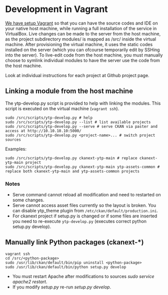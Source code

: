 
# Development in Vagrant

[We have setup Vagrant](local-installation.md) so that you can have the source codes and IDE on your native host machine, while running a full installation of the service in VirtualBox. Live changes can be made to the server from the host machine, as the project subdirectory modules/ is mapped as /src/ inside the virtual machine. After provisioning the virtual machine, it uses the static codes installed on the server (which you can ofcourse temporarily edit by SSHing into the server). To live-edit code from the host machine, you must manually choose to symlink individual modules to have the server use the code from the host machine.

Look at individual instructions for each project at Github project page.

## Linking a module from the host machine

The ytp-develop.py script is provided to help with linking the modules. This script is executed on the virtual machine (`vagrant ssh`).

    sudo /src/scripts/ytp-develop.py # help
    sudo /src/scripts/ytp-develop.py --list # list available projects
    sudo /src/scripts/ytp-develop.py --serve # serve CKAN via paster and access at http://10.10.10.10:5000/
    sudo /src/scripts/ytp-develop.py <project-name>... # switch project sources

Examples:

    sudo /src/scripts/ytp-develop.py ckanext-ytp-main # replace ckanext-ytp-main project
    sudo /src/scripts/ytp-develop.py ckanext-ytp-main ytp-assets-common # replace both ckanext-ytp-main and ytp-assets-common projects 

### Notes

- Serve command cannot reload all modification and need to restarted on some changes.
- Serve cannot access asset files currently so the layout is broken. You can disable ytp_theme plugin from `/etc/ckan/default/production.ini`. 
- For ckanext project if setup.py is changed or if some files are inserted you need to re-execute `ytp-develop.py` (executes correct python setup.py develop).

## Manually link Python packages (ckanext-*)

    vagrant ssh
    cd /src/<python-package>
    sudo /usr/lib/ckan/default/bin/pip uninstall <python-package>
    sudo /usr/lib/ckan/default/bin/python setup.py develop

- You must restart Apache after modifications to sources *sudo service apache2 restart*. 
- If you modify *setup.py* re-run *setup.py develop*. 

